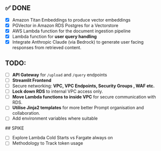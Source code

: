 ## ✅ DONE
- [x] Amazon Titan Embeddings to produce vector embeddings
- [x] PGVector in Amazon RDS Postgres for a Vectorstore
- [x] AWS Lambda function for the document ingestion pipeline 
- [x] Lambda function for **user query handling**
- [x] Integrate Anthropic Claude (via Bedrock) to generate user facing responses from retrieved content.

## TODO:
- [ ] **API Gateway** for `/upload` and `/query` endpoints
- [ ] **Streamlit Frontend**
- [ ] Secure networking: **VPC, VPC Endpoints, Security Groups , WAF etc.**  
- [ ] **Lock down RDS** to internal VPC access only. 
- [ ] **Move Lambda functions to inside VPC** for secure communication with RDS. 
- [ ] **Utilise Jinja2 templates** for more better Prompt organisation and collaboration.
- [ ] Add environment variables where suitable

## SPIKE 

- [ ] Explore Lambda Cold Starts vs Fargate always on 
- [ ] Methodology to Track token usage